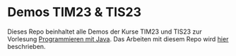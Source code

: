 # Demos TIM23 & TIS23

Dieses Repo beinhaltet alle Demos der Kurse TIM23 und TIS23 zur Vorlesung [Programmieren mit Java](https://jappuccini.github.io/java-docs/production/). Das Arbeiten mit diesem Repo wird [hier](https://jappuccini.github.io/java-docs/production/additional-material/daniel/instructions/git) beschrieben.
